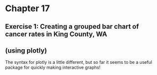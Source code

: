 # Chapter 17
## Exercise 1: Creating a grouped bar chart of cancer rates in King County, WA
## (using plotly)
The syntax for plotly is a little different, but so far it seems to be a useful package for quickly making interactive graphs!